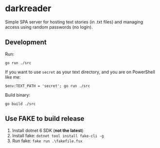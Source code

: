 # darkreader

Simple SPA server for hosting text stories (in .txt files) and managing access using random passwords (no login). 

## Development

Run:

`go run ./src`

If you want to use `secret` as your text directory, and you are on PowerShell like me:

`$env:TEXT_PATH = 'secret'; go run ./src`

Build binary:

`go build ./src`

## Use FAKE to build release

1. Install dotnet 6 SDK (**not the latest**)
2. Install fake: `dotnet tool install fake-cli -g`
3. Run fake: `fake run .\fakefile.fsx`

